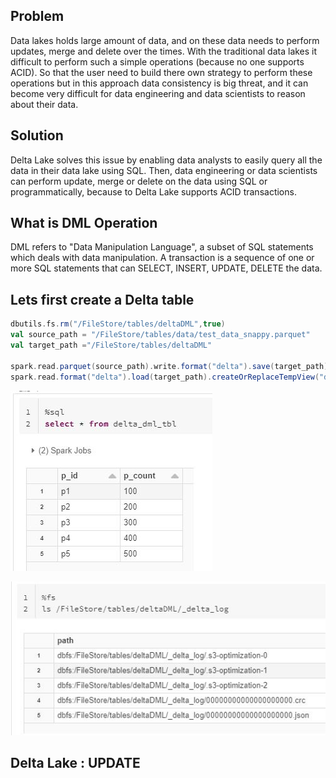 ## Problem
Data lakes holds large amount of data, and on these data needs to perform updates, merge and delete over the times. With the traditional data lakes it difficult to perform such a simple operations (because no one supports ACID). So that the user need to build there own strategy to perform these operations but in this approach data consistency is big threat, and it can become very difficult for data engineering and data scientists to reason about their data.

## Solution
Delta Lake solves this issue by enabling data analysts to easily query all the data in their data lake using SQL. Then, data engineering or data scientists can perform update, merge or delete on the data using SQL or programmatically, because to Delta Lake supports ACID transactions.


## What is DML Operation
DML refers to "Data Manipulation Language", a subset of SQL statements which deals with data manipulation. A transaction is a sequence of one or more SQL statements that can SELECT, INSERT, UPDATE, DELETE the data.

## Lets first create a Delta table
```scala
dbutils.fs.rm("/FileStore/tables/deltaDML",true)
val source_path = "/FileStore/tables/data/test_data_snappy.parquet"
val target_path ="/FileStore/tables/deltaDML"

spark.read.parquet(source_path).write.format("delta").save(target_path)
spark.read.format("delta").load(target_path).createOrReplaceTempView("delta_dml_tbl")
```

![Delta lake](https://github.com/gurditsingh/blog/blob/gh-pages/_screenshots/dl_ep6_dml1.JPG?raw=true)

![Delta lake](https://github.com/gurditsingh/blog/blob/gh-pages/_screenshots/dl_ep6_dml3.JPG?raw=true)



## Delta Lake : UPDATE
<!--stackedit_data:
eyJoaXN0b3J5IjpbNDA1NjQwMzI1LDcwMDIzMDk2OCwyODAwNz
MzMzEsNTU0MjQ5MDUyLC0xMTE0ODQ2ODg1LDU3MzczODQ4OSwt
NDA0OTAzMjQxLDE2NDMzMTY1MSwtMTM4NzE5Nzk5MywxNTg3Mj
k5OTAyLC03NTkyMzE3NzgsOTYxMTU4Njc0LC0xNzM1MjcyNzIz
LC0xNDEyMjE2MTAsMTExODczNDkxLDE5NjY1MTY3NjksODUxMz
U3MTAyLC0xNTU3ODMxNjY5LC0xMjE1Njk0MjEzLC0xNDMxMTAz
MjgyXX0=
-->